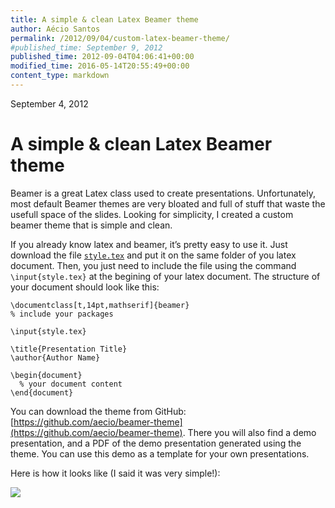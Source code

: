 ```yaml
---
title: A simple & clean Latex Beamer theme
author: Aécio Santos
permalink: /2012/09/04/custom-latex-beamer-theme/
#published_time: September 9, 2012
published_time: 2012-09-04T04:06:41+00:00
modified_time: 2016-05-14T20:55:49+00:00
content_type: markdown
---
```

September 4, 2012

# A simple & clean Latex Beamer theme

Beamer is a great Latex class used to create presentations.
Unfortunately, most default Beamer themes are very bloated and full of
stuff that waste the usefull space of the slides.
Looking for simplicity, I created a custom beamer theme that is simple and clean.

If you already know latex and beamer, it’s pretty easy to use it. Just download
the file [`style.tex`](https://github.com/aecio/beamer-theme/blob/master/style.tex)
and put it on the same folder of you latex document.
Then, you just need to include the file using the command `\input{style.tex}` at
the begining of your latex document. The structure of your document should look
like this:

```
\documentclass[t,14pt,mathserif]{beamer}
% include your packages

\input{style.tex}

\title{Presentation Title}
\author{Author Name}

\begin{document}
  % your document content
\end{document}
```

You can download the theme from GitHub:
[https://github.com/aecio/beamer-theme](https://github.com/aecio/beamer-theme).
There you will also find a demo presentation, and a PDF of the demo presentation
generated using the theme.
You can use this demo as a template for your own presentations.

Here is how it looks like (I said it was very simple!):

<img src="{{site.base_url}}/static/img/beamer-theme.png" class="img-responsive"></img>
